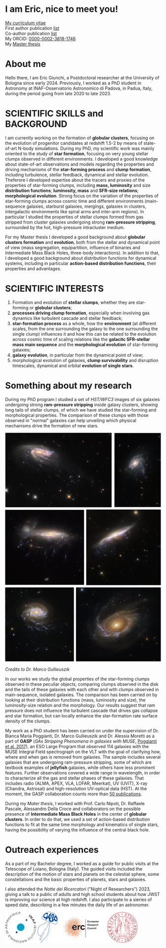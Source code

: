 # I am Eric, nice to meet you!

<meta name="keywords" content="Eric Giunchi astronomer astronomy astrophysics HST Hubble Space Telescope galaxy clump cluster globular star formation stripping dynamics data reduction analysis">

[My curriculum vitae](assets/doc/Eric_Giunchi_cv.pdf)\
First author publication [list](https://ui.adsabs.harvard.edu/user/libraries/Uz6wbuCZToGRY0qz7KLOJQ)\
Co-author publication [list](https://ui.adsabs.harvard.edu/user/libraries/ao3CZvuTRGOcxitKb5eikg)\
My ORCID: [0000-0002-3818-1746](https://orcid.org/0000-0002-3818-1746)\
My [Master thesis](https://amslaurea.unibo.it/21272/)

# About me
Hello there, I am Eric Giunchi, a Postdoctoral researcher at the University of Bologna since early 2024.
Previously, I worked as a PhD student in Astronomy at INAF-Osservatorio Astronomico di Padova, in Padua, Italy, during the period going from late 2020 to late 2023.

# SCIENTIFIC SKILLS and BACKGROUND
I am currently working on the formation of **globular clusters**, focusing on the evolution of progenitor candidates at redshift 1.5-2 by means of state-of-art N-body simulations.
During my PhD, my scientific work was mainly oriented to the study of **star formation**, focusing on very young stellar clumps observed in different environments. I developed a good knowledge about state-of-art observations and models regarding the properties and driving mechanisms of the **star-forming process** and **clump formation**, including turbulence, stellar feedback, dynamical and stellar evolution.
Theferore I developed expertise about the tracers and proxies of the properties of star-forming clumps, including **mass, luminosity** and size **distribution functions**; **luminosity, mass** and **SFR-size relations**; **morphological evolution**.
Strong focus on the variation of the properties of star-forming clumps across cosmic time and different environments (main-sequence galaxies, starburst galaxies, mergings, galaxies in clusters, intergalactic environments like spiral arms and inter-arm regions). In particular I studied the properties of stellar clumps formed from gas stripped from cluster galaxies undergoing strong **ram-pressure stripping**, surrounded by the hot, high-pressure intracluster medium.

For my Master thesis I developed a good background about **globular clusters formation** and **evolution**, both from the stellar and dynamical point of view (mass segregation, equipartition, influence of binaries and Intermediate Mass Black Holes, three-body interactions). In addition to that, I developed a good background about distribution functions for dynamical systems, including in particular **action-based distribution functions**, their properties and advantages.


# SCIENTIFIC INTERESTS
1. Formation and evolution of **stellar clumps**, whether they are star-forming or **globular clusters**;
2. **processes driving clump formation**, especially when involving gas dynamics like turbulent cascade and stellar feedback;
3. **star-formation process** as a whole, how the **environment** (at different scales, from the one surrounding the galaxy to the one surrounding the single clump) influences it and how this can be related to the evolution across cosmic time of scaling relations like the **galacitc SFR-stellar mass main sequence** and the **morphological evolution** of star-forming galaxies;
4. **galaxy evolution**, in particular from the dynamical point of view;
5. morphological evolution of galaxies, **clump survivability** and disruption timescales, dynamical and orbital **evolution of single stars**.


# Something about my research
During my PhD program I studied a set of _HST/WFC3_ images of six galaxies undergoing strong **ram-pressure stripping** inside galaxy clusters, showing long tails of stellar clumps, of which we have studied the star-forming and morphological properties. The comparison of these clumps with those observed in "normal" galaxies can help unveiling which physical mechanisms drive the formation of new stars.

<img src="assets/img/HST_jelly_vertical.png" alt="hst_gasp" width="700"/>

_Credits to Dr. Marco Gullieuszik_

In our works we study the global properties of the star-forming clumps observed in these peculiar objects, comparing clumps observed in the disk and the tails of these galaxies with each other and with clumps observed in main-sequence, isolated galaxies. The comparison has been carried on by looking at their distribution functions (mass, luminosity and size), the luminosity-size relation and the morphology. Our results suggest that ram pressure does not influence the turbulent cascade that drives gas collapse and star formation, but can locally enhance the star-formation rate surface density of the clumps.

My work as a PhD student has been carried on under the supervision of Dr. Bianca Maria Poggianti, Dr. Marco Gullieuszik and Dr. Alessia Moretti as a part of **GASP** (_GAs Stripping Phenomena in galaxies with MUSE_, [Poggianti et al. 2017](https://iopscience.iop.org/article/10.3847/1538-4357/aa78ed)), an ESO Large Program that observed 114 galaxies with the MUSE Integral Field spectrograph on the VLT with the goal of clarifying how, where and when gas is removed from galaxies. The sample includes several galaxies that are undergoing ram-pressure stripping, some of which are textbook examples of **jellyfish** galaxies, while others have less prominent features. Further observations covered a wide range in wavelength, in order to characterize all the gas and stellar phases of these galaxies. That includes radio (ALMA, APEX, VLA, LOFAR, Meerkat), UV (UVIT), X-ray (Chandra, Astrosat) and high-resolution UV-optical data (HST). At the moment, the GASP collaboration counts more than [50 publications](https://web.oapd.inaf.it/gasp/publications.html).

During my _Mater thesis_, I worked with Prof. Carlo Nipoti, Dr. Raffaele Pascale, Alessandro Della Croce and collaborators on the possible presence of **Intermediate Mass Black Holes** in the center of **globular clusters**. In order to do that, we used a set of action-based distribution functions to fit at the same time morphology and kinematics of single stars, having the possibility of varying the influence of the central black hole.


# Outreach experiences
As a part of my Bachelor degree, I worked as a guide for public visits at the Telescope of Loiano, Bologna (Italy). The guided visits included the description of the motion of stars and planets on the celestial sphere, some constellations and the basic properties of planets, stars and galaxies.

I also attended the _Notte dei Ricercatori_ ("Night of Researchers") 2023, giving a talk to a public of adults and high school students about how JWST is improving our science at high redshift. I also participate to a sieries of speed date, describing in a few minutes the daily life of an astronomer.


<img src="assets/img/1200px-INAF_logo.svg.png" alt="INAF_logo" height="100"/> <img src="assets/img/GASP_logo.png" alt="GASP_logo" height="100"/> <img src="assets/img/erc-logo.png" alt="erc" height="100"/> <img src="assets/img/Padova_logo.png" alt="Padova_logo" height="100"/>

